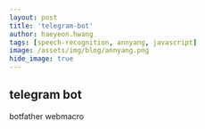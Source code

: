 ```yaml
---
layout: post
title: 'telegram-bot' 
author: haeyeon.hwang
tags: [speech-recognition, annyang, javascript]
image: /assets/img/blog/annyang.png
hide_image: true
---
```


## **telegram bot**
botfather
webmacro
